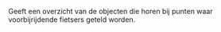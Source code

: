 Geeft een overzicht van de objecten die horen bij punten waar voorbijrijdende fietsers geteld worden.
